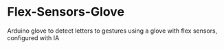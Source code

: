 # Flex-Sensors-Glove
Arduino glove to detect letters to gestures using a glove with flex sensors, configured with IA
